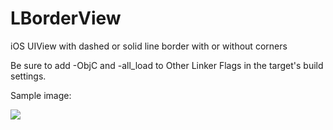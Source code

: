 LBorderView
===========

iOS UIView with dashed or solid line border with or without corners

Be sure to add -ObjC and -all_load to Other Linker Flags in the target's build settings.

Sample image:

[![](http://iphonedev.lukagabric.com/wp-content/uploads/2012/07/borderScreenShot.png)](http://iphonedev.lukagabric.com/wp-content/uploads/2012/07/borderScreenShot.png)
